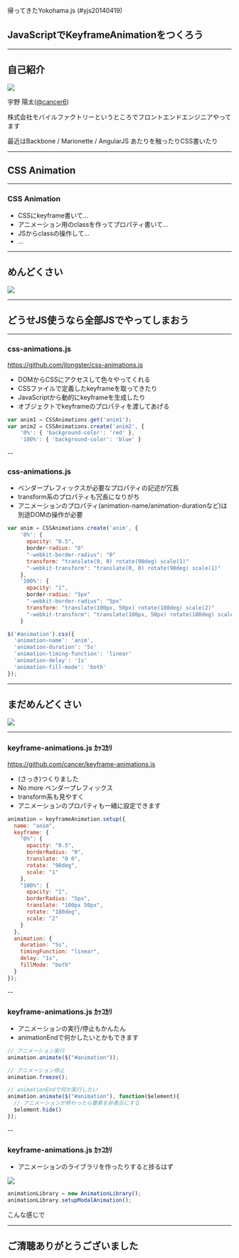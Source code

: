 帰ってきたYokohama.js (#yjs20140419)

## JavaScriptでKeyframeAnimationをつくろう

---

## 自己紹介
![](https://avatars2.githubusercontent.com/u/730940?s=200)

宇野 陽太([@cancer6](https://twitter.com/cancer6))

株式会社モバイルファクトリーというところでフロントエンドエンジニアやってます

最近はBackbone / Marionette / AngularJS あたりを触ったりCSS書いたり

---

## CSS Animation

---

### CSS Animation

- CSSにkeyframe書いて...
- アニメーション用のclassを作ってプロパティ書いて...
- JSからclassの操作して...
- ...

---

## めんどくさい

![](http://i.gyazo.com/e1d2056581d55bd0d5de08b5fafdc4ec.png)

---

## どうせJS使うなら全部JSでやってしまおう

---

### css-animations.js

https://github.com/jlongster/css-animations.js

- DOMからCSSにアクセスして色々やってくれる
 - CSSファイルで定義したkeyframeを取ってきたり
 - JavaScriptから動的にkeyframeを生成したり
- オブジェクトでkeyframeのプロパティを渡してあげる

```javascript
var anim1 = CSSAnimations.get('anim1');
var anim2 = CSSAnimations.create('anim2', {
    '0%': { 'background-color': 'red' },
    '100%': { 'background-color': 'blue' }
```

--

### css-animations.js

- ベンダープレフィックスが必要なプロパティの記述が冗長
 - transform系のプロパティも冗長になりがち
- アニメーションのプロパティ(animation-name/animation-durationなど)は別途DOMの操作が必要

```javascript
var anim = CSSAnimations.create('anim', {
    '0%': {
      opacity: "0.5",
      border-radius: "0"
      "-webkit-border-radius": "0"
      transform: "translate(0, 0) rotate(90deg) scale(1)"
      "-webkit-transform": "translate(0, 0) rotate(90deg) scale(1)"
    },
    '100%': {
      opacity: "1",
      border-radius: "5px"
      "-webkit-border-radius": "5px"
      transform: "translate(100px, 50px) rotate(180deg) scale(2)"
      "-webkit-transform": "translate(100px, 50px) rotate(180deg) scale(2)"
    }

$('#animation').css({
  'animation-name': 'anim',
  'animation-duration': '5s'
  'animation-timing-function': 'linear'
  'animation-delay': '1s'
  'animation-fill-mode': 'both'
});
```

---

## まだめんどくさい

![](http://i.gyazo.com/e1d2056581d55bd0d5de08b5fafdc4ec.png)

---

### keyframe-animations.js ｶｯｺｶﾘ

https://github.com/cancer/keyframe-animations.js

- (さっき)つくりました
- No more ベンダープレフィックス
- transform系も見やすく
- アニメーションのプロパティも一緒に設定できます

```javascript
animation = keyframeAnimation.setup({
  name: "anim",
  keyframe: {
    "0%": {
      opacity: "0.5",
      borderRadius: "0",
      translate: "0 0",
      rotate: "90deg",
      scale: "1"
    },
    "100%": {
      opacity: "1",
      borderRadius: "5px",
      translate: "100px 50px",
      rotate: "180deg",
      scale: "2"
    }
  },
  animation: {
    duration: "5s",
    timingFunction: "linear",
    delay: "1s",
    fillMode: "both"
  }
});
```

--

### keyframe-animations.js ｶｯｺｶﾘ

- アニメーションの実行/停止もかんたん
 - animationEndで何かしたいとかもできます

```javascript
// アニメーション実行
animation.animate($("#animation"));

// アニメーション停止
animation.freeze();

// animationEndで何か実行したい
animation.animate($("#animation"), function($element){
  // アニメーションが終わったら要素を非表示にする
  $element.hide()
});
```

--

### keyframe-animations.js ｶｯｺｶﾘ

- アニメーションのライブラリを作ったりすると捗るはず

![](http://i.gyazo.com/90622a58e2134b64bfdf3dc47111899e.png)

```javascript
animationLibrary = new AnimationLibrary();
animationLibrary.setupModalAnimation();
```
こんな感じで

---

## ご清聴ありがとうございました

